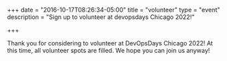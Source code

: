 +++
date = "2016-10-17T08:26:34-05:00"
title = "volunteer"
type = "event"
description = "Sign up to volunteer at devopsdays Chicago 2022!"

+++

Thank you for considering to volunteer at DevOpsDays Chicago 2022!  At this time, all volunteer spots are filled. We hope you can join us anyway!